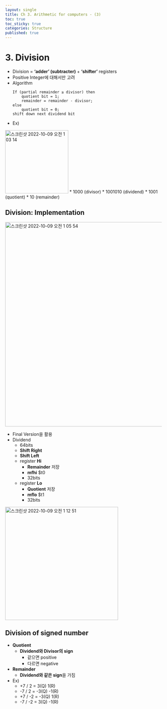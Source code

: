 ```yaml
---
layout: single
title: Ch 3. Arithmetic for computers - (3)
toc: true
toc_sticky: true
categories: Structure
published: true
---
```


# 3. Division

* Division = **‘adder’ (subtracter)** + **‘shifter’** registers
* Positive Integer에 대해서만 고려
* Algorithm
	```
	If (partial remainder ≥ divisor) then
		quotient bit = 1;
		remainder = remainder - divisor;
	else
		quotient bit = 0;
	shift down next dividend bit
	```
* Ex)<br/>
<img width="203" alt="스크린샷 2022-10-09 오전 1 03 14" src="https://user-images.githubusercontent.com/63464299/194717238-1780d77a-a5a4-46d8-b517-fc8570455b43.png">
    * 1000 (divisor)
    * 1001010 (dividend)
    * 1001 (quotient)
    * 10 (remainder)

## Division: Implementation
<img width="656" alt="스크린샷 2022-10-09 오전 1 05 54" src="https://user-images.githubusercontent.com/63464299/194717251-e69fa1b5-7db7-4ebe-a863-d9726fccc8df.png">

* Final Version을 활용
* Dividend
    * 64bits
    * **Shift Right**
    * **Shift Left**
    * register **Hi**
        * **Remainder** 저장
        * **mfhi** $t0
        * 32bits
    * register **Lo**
        * **Quotient** 저장
        * **mflo** $t1
        * 32bits

<img width="363" alt="스크린샷 2022-10-09 오전 1 12 51" src="https://user-images.githubusercontent.com/63464299/194717279-642bd59c-0b7a-4a40-9765-f0320cede170.png">


## Division of signed number
* **Quotient**
    * **Dividend와 Divisor의 sign**
        * 같으면 positive
        * 다르면 negative
* **Remainder**
    * **Dividend와 같은 sign**을 가짐
* Ex)
    * +7 / 2 = 3(Q) 1(R)
    * -7 / 2 = -3(Q) -1(R)
    * +7 / -2 = -3(Q) 1(R)
    * -7 / -2 = 3(Q) -1(R)
